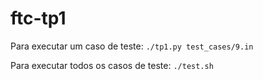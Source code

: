 # ftc-tp1

Para executar um caso de teste:
`./tp1.py test_cases/9.in`

Para executar todos os casos de teste:
`./test.sh`